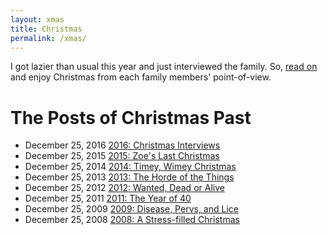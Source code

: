 ```yaml
---
layout: xmas
title: Christmas
permalink: /xmas/
---
```


<p class='xmas-blurb'>
I got lazier than usual this year and just interviewed the family. So, <a href='/xmas/2016'> read on</a> and enjoy Christmas from each family members' point-of-view.
</p>

# The Posts of Christmas Past
<ul class="posts">
  <li style="background: url(/images/xmas2016/square.png) left center/cover no-repeat">
    <span class="post-date">December 25, 2016 </span>
      <a class="post-link" href="/xmas/2016">2016: Christmas Interviews</a>
  </li>
  <li style="background: url(/images/xmas2015/zoe_selfie.jpg) left center/cover no-repeat">
    <span class="post-date">December 25, 2015 </span>
      <a class="post-link" href="/xmas/2015">2015: Zoe's Last Christmas</a>
  </li>
  <li style="background: url(/images/xmas2014/main.jpg) left center/cover no-repeat">
    <span class="post-date">December 25, 2014 </span>
      <a class="post-link" href="/xmas/2012">2014: Timey, Wimey Christmas</a>
  </li>
  <li style="background: url(/images/xmas2013/witw.jpg) left center/cover no-repeat">
    <span class="post-date">December 25, 2013 </span>
      <a class="post-link" href="/xmas/2012">2013: The Horde of the Things</a>
  </li>
  <li style="background: url(/images/xmas2012/wanted.jpg) left center/cover no-repeat">
    <span class="post-date">December 25, 2012 </span>
      <a class="post-link" href="/xmas/2012">2012: Wanted, Dead or Alive</a>
  </li>
  <li style="background: url(/images/xmas2011/xmas2011.jpg) left center/cover no-repeat">
    <span class="post-date">December 25, 2011 </span>
      <a class="post-link" href="/xmas/2011">2011: The Year of 40</a>
  </li>
  <li style="background: url(/images/xmas2009/index_files/us.jpg) left center/cover no-repeat">
    <span class="post-date">December 25, 2009 </span>
      <a class="post-link" href="/images/xmas2009">2009: Disease, Pervs, and Lice</a>
  </li>
  <li style="background: url(/images/xmas2008/xmas2008.png) left center/cover no-repeat">
    <span class="post-date">December 25, 2008 </span>
      <a class="post-link" href="/images/xmas2008/xmas2008.pdf">2008: A Stress-filled Christmas</a>
  </li>
</ul>
